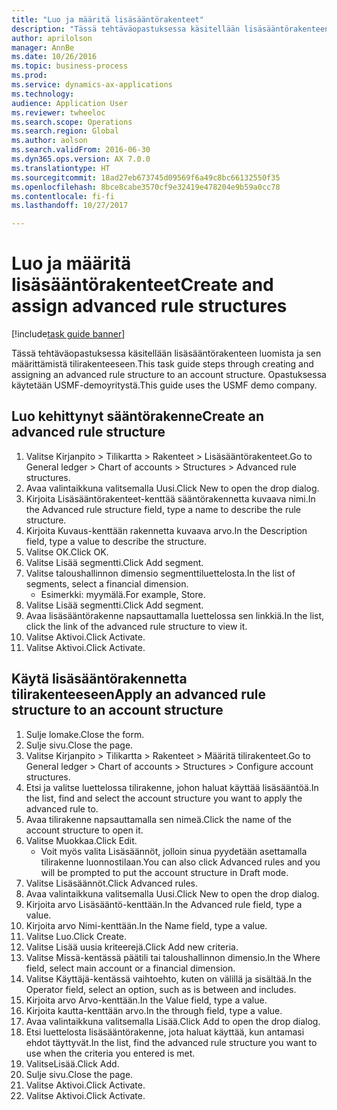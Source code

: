 ```yaml
--- 
title: "Luo ja määritä lisäsääntörakenteet"
description: "Tässä tehtäväopastuksessa käsitellään lisäsääntörakenteen luomista ja sen määrittämistä tilirakenteeseen."
author: aprilolson
manager: AnnBe
ms.date: 10/26/2016
ms.topic: business-process
ms.prod: 
ms.service: dynamics-ax-applications
ms.technology: 
audience: Application User
ms.reviewer: twheeloc
ms.search.scope: Operations
ms.search.region: Global
ms.author: aolson
ms.search.validFrom: 2016-06-30
ms.dyn365.ops.version: AX 7.0.0
ms.translationtype: HT
ms.sourcegitcommit: 18ad27eb673745d09569f6a49c8bc66132550f35
ms.openlocfilehash: 8bce8cabe3570cf9e32419e478204e9b59a0cc78
ms.contentlocale: fi-fi
ms.lasthandoff: 10/27/2017

---
```

# <a name="create-and-assign-advanced-rule-structures"></a><span data-ttu-id="1160b-103">Luo ja määritä lisäsääntörakenteet</span><span class="sxs-lookup"><span data-stu-id="1160b-103">Create and assign advanced rule structures</span></span>

[!include[task guide banner](../../includes/task-guide-banner.md)]

<span data-ttu-id="1160b-104">Tässä tehtäväopastuksessa käsitellään lisäsääntörakenteen luomista ja sen määrittämistä tilirakenteeseen.</span><span class="sxs-lookup"><span data-stu-id="1160b-104">This task guide steps through creating and assigning an advanced rule structure to an account structure.</span></span> <span data-ttu-id="1160b-105">Opastuksessa käytetään USMF-demoyritystä.</span><span class="sxs-lookup"><span data-stu-id="1160b-105">This guide uses the USMF demo company.</span></span>


## <a name="create-an-advanced-rule-structure"></a><span data-ttu-id="1160b-106">Luo kehittynyt sääntörakenne</span><span class="sxs-lookup"><span data-stu-id="1160b-106">Create an advanced rule structure</span></span>
1. <span data-ttu-id="1160b-107">Valitse Kirjanpito > Tilikartta > Rakenteet > Lisäsääntörakenteet.</span><span class="sxs-lookup"><span data-stu-id="1160b-107">Go to General ledger > Chart of accounts > Structures > Advanced rule structures.</span></span>
2. <span data-ttu-id="1160b-108">Avaa valintaikkuna valitsemalla Uusi.</span><span class="sxs-lookup"><span data-stu-id="1160b-108">Click New to open the drop dialog.</span></span>
3. <span data-ttu-id="1160b-109">Kirjoita Lisäsääntörakenteet-kenttää sääntörakennetta kuvaava nimi.</span><span class="sxs-lookup"><span data-stu-id="1160b-109">In the Advanced rule structure field, type a name to describe the rule structure.</span></span>
4. <span data-ttu-id="1160b-110">Kirjoita Kuvaus-kenttään rakennetta kuvaava arvo.</span><span class="sxs-lookup"><span data-stu-id="1160b-110">In the Description field, type a value to describe the structure.</span></span>
5. <span data-ttu-id="1160b-111">Valitse OK.</span><span class="sxs-lookup"><span data-stu-id="1160b-111">Click OK.</span></span>
6. <span data-ttu-id="1160b-112">Valitse Lisää segmentti.</span><span class="sxs-lookup"><span data-stu-id="1160b-112">Click Add segment.</span></span>
7. <span data-ttu-id="1160b-113">Valitse taloushallinnon dimensio segmenttiluettelosta.</span><span class="sxs-lookup"><span data-stu-id="1160b-113">In the list of segments, select a financial dimension.</span></span>
    * <span data-ttu-id="1160b-114">Esimerkki: myymälä.</span><span class="sxs-lookup"><span data-stu-id="1160b-114">For example, Store.</span></span>  
8. <span data-ttu-id="1160b-115">Valitse Lisää segmentti.</span><span class="sxs-lookup"><span data-stu-id="1160b-115">Click Add segment.</span></span>
9. <span data-ttu-id="1160b-116">Avaa lisäsääntörakenne napsauttamalla luettelossa sen linkkiä.</span><span class="sxs-lookup"><span data-stu-id="1160b-116">In the list, click the link of the advanced rule structure to view it.</span></span>
10. <span data-ttu-id="1160b-117">Valitse Aktivoi.</span><span class="sxs-lookup"><span data-stu-id="1160b-117">Click Activate.</span></span>
11. <span data-ttu-id="1160b-118">Valitse Aktivoi.</span><span class="sxs-lookup"><span data-stu-id="1160b-118">Click Activate.</span></span>

## <a name="apply-an-advanced-rule-structure-to-an-account-structure"></a><span data-ttu-id="1160b-119">Käytä lisäsääntörakennetta tilirakenteeseen</span><span class="sxs-lookup"><span data-stu-id="1160b-119">Apply an advanced rule structure to an account structure</span></span>
1. <span data-ttu-id="1160b-120">Sulje lomake.</span><span class="sxs-lookup"><span data-stu-id="1160b-120">Close the form.</span></span>
2. <span data-ttu-id="1160b-121">Sulje sivu.</span><span class="sxs-lookup"><span data-stu-id="1160b-121">Close the page.</span></span>
3. <span data-ttu-id="1160b-122">Valitse Kirjanpito > Tilikartta > Rakenteet > Määritä tilirakenteet.</span><span class="sxs-lookup"><span data-stu-id="1160b-122">Go to General ledger > Chart of accounts > Structures > Configure account structures.</span></span>
4. <span data-ttu-id="1160b-123">Etsi ja valitse luettelossa tilirakenne, johon haluat käyttää lisäsääntöä.</span><span class="sxs-lookup"><span data-stu-id="1160b-123">In the list, find and select the account structure you want to apply the advanced rule to.</span></span>
5. <span data-ttu-id="1160b-124">Avaa tilirakenne napsauttamalla sen nimeä.</span><span class="sxs-lookup"><span data-stu-id="1160b-124">Click the name of the account structure to open it.</span></span>
6. <span data-ttu-id="1160b-125">Valitse Muokkaa.</span><span class="sxs-lookup"><span data-stu-id="1160b-125">Click Edit.</span></span>
    * <span data-ttu-id="1160b-126">Voit myös valita Lisäsäännöt, jolloin sinua pyydetään asettamalla tilirakenne luonnostilaan.</span><span class="sxs-lookup"><span data-stu-id="1160b-126">You can also click Advanced rules and you will be prompted to put the account structure in Draft mode.</span></span>  
7. <span data-ttu-id="1160b-127">Valitse Lisäsäännöt.</span><span class="sxs-lookup"><span data-stu-id="1160b-127">Click Advanced rules.</span></span>
8. <span data-ttu-id="1160b-128">Avaa valintaikkuna valitsemalla Uusi.</span><span class="sxs-lookup"><span data-stu-id="1160b-128">Click New to open the drop dialog.</span></span>
9. <span data-ttu-id="1160b-129">Kirjoita arvo Lisäsääntö-kenttään.</span><span class="sxs-lookup"><span data-stu-id="1160b-129">In the Advanced rule field, type a value.</span></span>
10. <span data-ttu-id="1160b-130">Kirjoita arvo Nimi-kenttään.</span><span class="sxs-lookup"><span data-stu-id="1160b-130">In the Name field, type a value.</span></span>
11. <span data-ttu-id="1160b-131">Valitse Luo.</span><span class="sxs-lookup"><span data-stu-id="1160b-131">Click Create.</span></span>
12. <span data-ttu-id="1160b-132">Valitse Lisää uusia kriteerejä.</span><span class="sxs-lookup"><span data-stu-id="1160b-132">Click Add new criteria.</span></span>
13. <span data-ttu-id="1160b-133">Valitse Missä-kentässä päätili tai taloushallinnon dimensio.</span><span class="sxs-lookup"><span data-stu-id="1160b-133">In the Where field, select main account or a financial dimension.</span></span>
14. <span data-ttu-id="1160b-134">Valitse Käyttäjä-kentässä vaihtoehto, kuten on välillä ja sisältää.</span><span class="sxs-lookup"><span data-stu-id="1160b-134">In the Operator field, select an option, such as is between and includes.</span></span>
15. <span data-ttu-id="1160b-135">Kirjoita arvo Arvo-kenttään.</span><span class="sxs-lookup"><span data-stu-id="1160b-135">In the Value field, type a value.</span></span>
16. <span data-ttu-id="1160b-136">Kirjoita kautta-kenttään arvo.</span><span class="sxs-lookup"><span data-stu-id="1160b-136">In the through field, type a value.</span></span>
17. <span data-ttu-id="1160b-137">Avaa valintaikkuna valitsemalla Lisää.</span><span class="sxs-lookup"><span data-stu-id="1160b-137">Click Add to open the drop dialog.</span></span>
18. <span data-ttu-id="1160b-138">Etsi luettelosta lisäsääntörakenne, jota haluat käyttää, kun antamasi ehdot täyttyvät.</span><span class="sxs-lookup"><span data-stu-id="1160b-138">In the list, find the advanced rule structure you want to use when the criteria you entered is met.</span></span>
19. <span data-ttu-id="1160b-139">ValitseLisää.</span><span class="sxs-lookup"><span data-stu-id="1160b-139">Click Add.</span></span>
20. <span data-ttu-id="1160b-140">Sulje sivu.</span><span class="sxs-lookup"><span data-stu-id="1160b-140">Close the page.</span></span>
21. <span data-ttu-id="1160b-141">Valitse Aktivoi.</span><span class="sxs-lookup"><span data-stu-id="1160b-141">Click Activate.</span></span>
22. <span data-ttu-id="1160b-142">Valitse Aktivoi.</span><span class="sxs-lookup"><span data-stu-id="1160b-142">Click Activate.</span></span>


